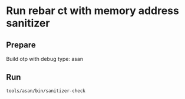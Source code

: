 # Run rebar ct with memory address sanitizer

## Prepare

Build otp with debug type: asan

## Run

``` sh
tools/asan/bin/sanitizer-check
```
